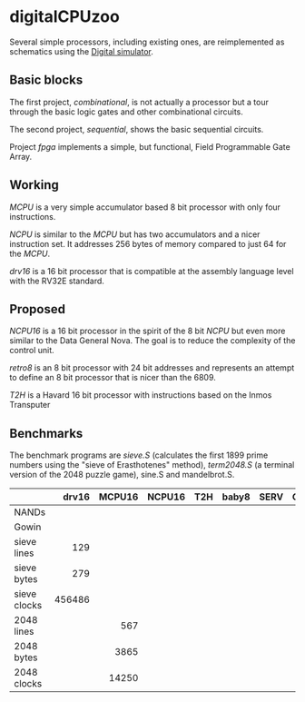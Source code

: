 # digitalCPUzoo

Several simple processors, including existing ones, are reimplemented as schematics
using the [Digital simulator](https://github.com/hneemann/Digital).

## Basic blocks

The first project, *combinational*, is not actually a processor but a tour through the basic logic gates and other combinational circuits.

The second project, *sequential*, shows the basic sequential circuits.

Project *fpga* implements a simple, but functional, Field Programmable Gate Array.

## Working

*MCPU* is a very simple accumulator based 8 bit processor with only four instructions.

*NCPU* is similar to the *MCPU* but has two accumulators and a nicer instruction set.
It addresses 256 bytes of memory compared to just 64 for the *MCPU*.

*drv16* is a 16 bit processor that is compatible at the assembly language level with
the RV32E standard.

## Proposed

*NCPU16* is a 16 bit processor in the spirit of the 8 bit *NCPU* but even more similar
to the Data General Nova. The goal is to reduce the complexity of the control unit.

*retro8* is an 8 bit processor with 24 bit addresses and represents an attempt to
define an 8 bit processor that is nicer than the 6809.

*T2H* is a Havard 16 bit processor with instructions based on the Inmos Transputer

## Benchmarks

The benchmark programs are *sieve.S* (calculates the first 1899 prime numbers using
the "sieve of Erasthotenes" method), *term2048.S* (a terminal version of the 2048
puzzle game), sine.S and mandelbrot.S.

|            | drv16   | MCPU16 | NCPU16 | T2H    | baby8   | SERV   | Glacial  |  PicoRV32 | Vexriscv |
|------------|--------:|-------:|-------:|-------:|--------:|-------:|---------:|----------:|---------:|
| NANDs      |         |        |        |        |         |        |          |           |          |
| Gowin      |         |        |        |        |         |        |          |           |          |
| sieve lines| 129     |        |        |        |         |        |          |           |          |
| sieve bytes| 279     |        |        |        |         |        |          |           |          |
| sieve clocks| 456486 |        |        |        |         |        |          |           |          |
| 2048 lines |         | 567    |        |        |         |        |          |           |          |
| 2048 bytes |         | 3865   |        |        |         |        |          |           |          |
| 2048 clocks|         | 14250  |        |        |         |        |          |           |          |